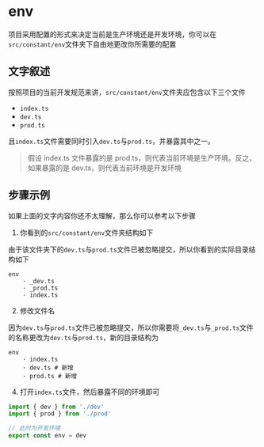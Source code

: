 # env

项目采用配置的形式来决定当前是生产环境还是开发环境，你可以在`src/constant/env`文件夹下自由地更改你所需要的配置

## 文字叙述

按照项目的当前开发规范来讲，`src/constant/env`文件夹应包含以下三个文件

-   `index.ts`
-   `dev.ts`
-   `prod.ts`

且`index.ts`文件需要同时引入`dev.ts`与`prod.ts`，并暴露其中之一。

> 假设 index.ts 文件暴露的是 prod.ts，则代表当前环境是生产环境。反之，如果暴露的是 dev.ts，则代表当前环境是开发环境

## 步骤示例

如果上面的文字内容你还不太理解，那么你可以参考以下步骤

1. 你看到的`src/constant/env`文件夹结构如下

由于该文件夹下的`dev.ts`与`prod.ts`文件已被忽略提交，所以你看到的实际目录结构如下

```
env
    · _dev.ts
    · _prod.ts
    · index.ts
```

2. 修改文件名

因为`dev.ts`与`prod.ts`文件已被忽略提交，所以你需要将`_dev.ts`与`_prod.ts`文件的名称更改为`dev.ts`与`prod.ts`，新的目录结构为

```
env
    · index.ts
    · dev.ts # 新增
    · prod.ts # 新增
```

4. 打开`index.ts`文件，然后暴露不同的环境即可

```typescript
import { dev } from './dev'
import { prod } from './prod'

// 此时为开发环境
export const env = dev
```
